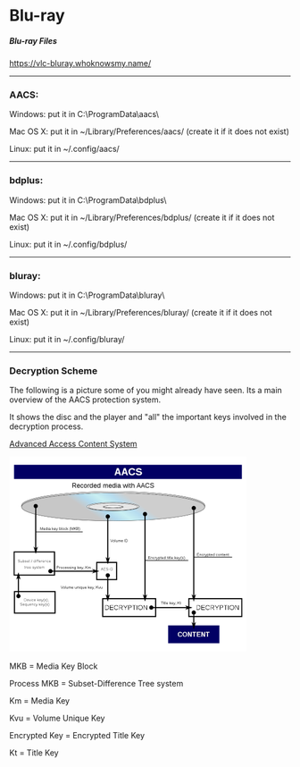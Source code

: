 # Blu-ray

##### Blu-ray Files

https://vlc-bluray.whoknowsmy.name/

---

### AACS:
Windows: put it in C:\ProgramData\aacs\

Mac OS X: put it in ~/Library/Preferences/aacs/ (create it if it does not exist)

Linux: put it in ~/.config/aacs/

---

### bdplus:
Windows: put it in C:\ProgramData\bdplus\

Mac OS X: put it in ~/Library/Preferences/bdplus/ (create it if it does not exist)

Linux: put it in ~/.config/bdplus/

---

### bluray:

Windows: put it in C:\ProgramData\bluray\

Mac OS X: put it in ~/Library/Preferences/bluray/ (create it if it does not exist)

Linux: put it in ~/.config/bluray/

---

### Decryption Scheme

The following is a picture some of you might already have seen. Its a main overview of the AACS protection system.

It shows the disc and the player and "all" the important keys involved in the decryption process.

[Advanced Access Content System](https://en.wikipedia.org/wiki/Advanced_Access_Content_System)

![Screenshot](/img/425x350AACS_dataflow.png)

MKB = Media Key Block

Process MKB = Subset-Difference Tree system

Km = Media Key

Kvu = Volume Unique Key

Encrypted Key = Encrypted Title Key

Kt = Title Key